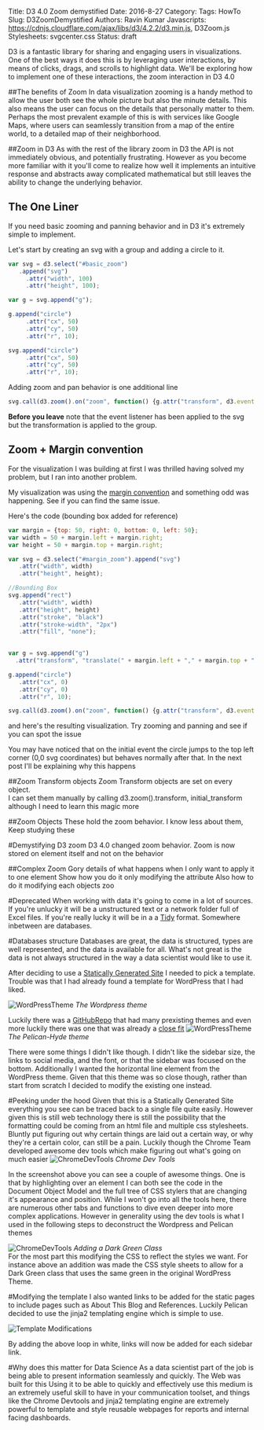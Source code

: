 Title: D3 4.0 Zoom demystified
Date: 2016-8-27
Category: 
Tags: HowTo 
Slug: D3ZoomDemystified 
Authors: Ravin Kumar
Javascripts: https://cdnjs.cloudflare.com/ajax/libs/d3/4.2.2/d3.min.js, D3Zoom.js
Stylesheets: svgcenter.css
Status: draft

D3 is a fantastic library for sharing and engaging users in visualizations.
One of the best ways it does this is by leveraging user interactions, by means
of clicks, drags, and scrolls to highlight data. We'll be exploring how to 
implement one of these interactions, the zoom interaction in D3 4.0

##The benefits of Zoom
In data visualization zooming is a handy method to allow the user both see the
whole picture but also the minute details. This also means the user can focus 
on the details that personally matter to them. Perhaps the most prevalent 
example of this is with services like Google Maps, where users can seamlessly
transition from a map of the entire world, to a detailed map of their neighborhood.

##Zoom in D3
As with the rest of the library zoom in D3 the API is not immediately obvious,
and potentially frustrating. However as you become more familiar with it you'll
come to realize how well it implements an intuitive response and abstracts away
complicated mathematical but still leaves the ability to change the underlying behavior.

## The One Liner
If you need basic zooming and panning behavior and in D3 it's extremely simple
to implement.  

Let's start by creating an svg with a group and adding a circle to it.
```javascript
var svg = d3.select("#basic_zoom")
   .append("svg")
     .attr("width", 100)
     .attr("height", 100);

var g = svg.append("g");

g.append("circle")
     .attr("cx", 50)
     .attr("cy", 50)
     .attr("r", 10);

svg.append("circle")
     .attr("cx", 50)
     .attr("cy", 50)
     .attr("r", 10);
```

Adding zoom and pan behavior is one additional line

```javascript
svg.call(d3.zoom().on("zoom", function() {g.attr("transform", d3.event.transform)}))
```
<div id="basic_zoom"></div>

**Before you leave** note that the event listener has been applied to the svg
but the transformation is applied to the group.

## Zoom + Margin convention
For the visualization I was building at first I was thrilled having solved
my problem, but I ran into another problem.  

My visualization was using the [margin convention](https://bl.ocks.org/mbostock/3019563)
and something odd was happening. See if you can find the same issue.

Here's the code (bounding box added for reference)
```javascript
var margin = {top: 50, right: 0, bottom: 0, left: 50};
var width = 50 + margin.left + margin.right;
var height = 50 + margin.top + margin.right;

var svg = d3.select("#margin_zoom").append("svg")
   .attr("width", width)
   .attr("height", height);

//Bounding Box
svg.append("rect")
   .attr("width", width)
   .attr("height", height)
   .attr("stroke", "black")
   .attr("stroke-width", "2px")
   .attr("fill", "none");
   

var g = svg.append("g")
  .attr("transform", "translate(" + margin.left + "," + margin.top + ")")

g.append("circle")
   .attr("cx", 0)
   .attr("cy", 0)
   .attr("r", 10);

svg.call(d3.zoom().on("zoom", function() {g.attr("transform", d3.event.transform)}))
```
and here's the resulting visualization. Try zooming and panning and see if you
can spot the issue
<div id="margin_zoom"></div>

You may have noticed that on the initial event the circle jumps to the top
left corner (0,0 svg coordinates) but behaves normally after that. In the next
post I'll be explaining why this happens

##Zoom Transform objects
Zoom Transform objects are set on every object.  
I can set them manually by calling d3.zoom().transform, initial_transform
although I need to learn this magic more

##Zoom Objects
These hold the zoom behavior. I know less about them, Keep studying these



#Demystifying D3 zoom
D3 4.0 changed zoom behavior. Zoom is now stored on element itself and not on the behavior


##Complex Zoom
Gory details of what happens when I only want to apply it to one element
Show how you do it only modifying the attribute
Also how to do it modifying each objects zoo

#Deprecated
When working with data it's going to come in a lot of sources. If you're
unlucky it will be a unstructured text or a network folder full of 
Excel files. If you're really lucky it will be in a a
[Tidy](http://vita.had.co.nz/papers/tidy-data.pdf) format. Somewhere inbetween
are databases.

#Databases structure 
Databases are great, the data is structured, types are well represented,
and the data is available for all. What's not great is the data is not
always structured in the way a data scientist would like to use it.

After deciding to use a [Statically Generated Site]({filename}WhyIChoseASSG.md)
I needed to pick a template. Trouble was that I had already found a template for
WordPress that I had liked.

![WordPressTheme]({filename}/images/PelicanTemplate/WordPressTemplate.png)
*The Wordpress theme* 

Luckily there was a [GitHubRepo](https://github.com/getpelican/pelican-themes)
that had many prexisting themes and even more luckily there was one 
that was already a [close fit](https://github.com/jvanz/pelican-hyde)
![WordPressTheme]({filename}/images/PelicanTemplate/PelicanHydeTheme.png)
*The Pelican-Hyde theme* 

There were some things I didn't like though. I didn't like the sidebar size,
the links to social media, and the font, or that the sidebar was focused
on the bottom. Additionally I wanted the horizontal line element from the 
WordPress theme. Given that this theme was so close though, rather than
start from scratch I decided to modify the existing one instead.

#Peeking under the hood
Given that this is a Statically Generated Site everything you see can be
traced back to a single file quite easily. However given this is still web
technology there is still the possibility that the formatting could be coming
from an html file and multiple css stylesheets. Bluntly put figuring out why
certain things are laid out a certain way, or why they're a certain color, can
still be a pain. Luckily though the Chrome Team developed awesome dev tools
which make figuring out what's going on much easier
![ChromeDevTools]({filename}/images/PelicanTemplate/ChromeDevTools.png)
*Chrome Dev Tools*

In the screenshot above you can see a couple of awesome things. One is that
by highlighting over an element I can both see the code in the Document
Object Model and the full tree of CSS stylers that are changing it's appearance
and position. While I won't go into all the tools here, there are numerous
other tabs and functions to dive even deeper into more complex applications.
However in generality using the dev tools is what I used in the following
steps to deconstruct the Wordpress and Pelican themes

![ChromeDevTools]({filename}/images/PelicanTemplate/CSSModifications.png)
*Adding a Dark Green Class*  
For the most part this modifying the CSS to reflect the styles we want.
For instance above an addition was made the CSS style sheets to allow for
a Dark Green class that uses the same green in the original WordPress Theme.

#Modifying the template
I also wanted links to be added for the static pages to include pages 
such as About This Blog and References. Luckily Pelican decided to use 
the jinja2 templating engine which is simple to use.

![Template Modifications]({filename}/images/PelicanTemplate/TemplateModification.png)

By adding the above loop in white, links will now be added for each sidebar link.

#Why does this matter for Data Science
As a data scientist part of the job is being able to present information
seamlessly and quickly. The Web was built for this 
Using it to be able to quickly and effectively use this medium is an extremely
useful skill to have in your communication toolset, and things like
the Chrome Devtools and jinja2 templating engine are extremely powerful
to template and style reusable webpages for reports and internal facing
dashboards.
